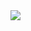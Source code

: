 
<img align="center" src="https://github.com/Hasyigit/Javascript-Egitim-Projeleri/blob/main/Animasyonlu-Basit-Giris-Yeri/%C3%96nizleme.PNG?raw=true">
